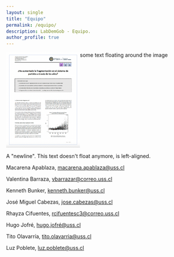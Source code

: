 ```yaml
---
layout: single
title: "Equipo"
permalink: /equipo/
description: LabDemGob - Equipo.
author_profile: true
---
```




<img src="/ideas/estudio%201.png" align="left" width="200px"/>
some text floating around the image

<br clear="left"/>

A "newline". This text doesn't float anymore, is left-aligned.

Macarena Apablaza, macarena.apablaza@uss.cl

Valentina Barraza, vbarrazar@correo.uss.cl

Kenneth Bunker, kenneth.bunker@uss.cl

José Miguel Cabezas, jose.cabezas@uss.cl

Rhayza Cifuentes, rcifuentesc3@correo.uss.cl

Hugo Jofré, hugo.jofré@uss.cl

Tito Olavarría, tito.olavarria@uss.cl

Luz Poblete, luz.poblete@uss.cl
